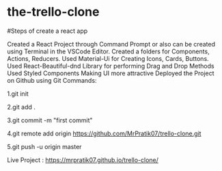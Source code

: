# the-trello-clone

#Steps of create a react app

Created a React Project through Command Prompt or also can be created using Terminal in the VSCode Editor.
Created a folders for Components, Actions, Reducers.
Used Material-Ui for Creating Icons, Cards, Buttons.
Used React-Beautiful-dnd Library for performing Drag and Drop Methods
Used Styled Components Making UI more attractive
Deployed the Project on Github using Git Commands:

1.git init

2.git add .

3.git commit -m "first commit"

4.git remote add origin https://github.com/MrPratik07/trello-clone.git

5.git push -u origin master

Live Project : https://mrpratik07.github.io/trello-clone/

